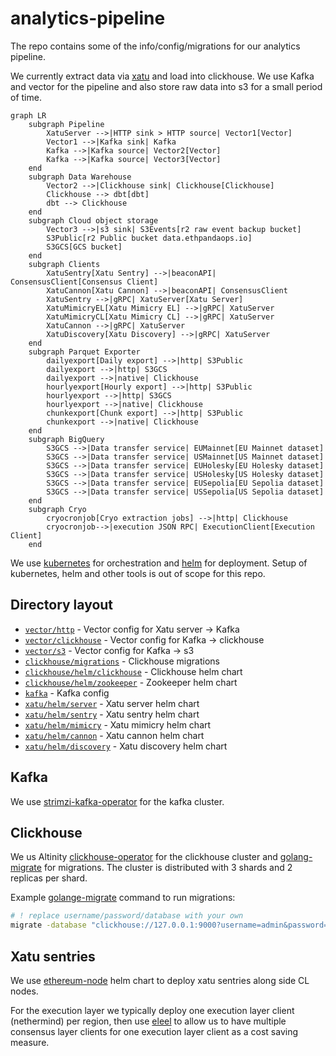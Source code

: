 # analytics-pipeline

The repo contains some of the info/config/migrations for our analytics pipeline.

We currently extract data via [xatu](https://github.com/ethpandaops/xatu) and load into clickhouse. We use Kafka and vector for the pipeline and also store raw data into s3 for a small period of time.

```mermaid
graph LR
    subgraph Pipeline
        XatuServer -->|HTTP sink > HTTP source| Vector1[Vector]
        Vector1 -->|Kafka sink| Kafka
        Kafka -->|Kafka source| Vector2[Vector]
        Kafka -->|Kafka source| Vector3[Vector]
    end
    subgraph Data Warehouse
        Vector2 -->|Clickhouse sink| Clickhouse[Clickhouse]
        Clickhouse --> dbt[dbt]
        dbt --> Clickhouse
    end
    subgraph Cloud object storage
        Vector3 -->|s3 sink| S3Events[r2 raw event backup bucket]
        S3Public[r2 Public bucket data.ethpandaops.io]
        S3GCS[GCS bucket]
    end
    subgraph Clients
        XatuSentry[Xatu Sentry] -->|beaconAPI| ConsensusClient[Consensus Client]
        XatuCannon[Xatu Cannon] -->|beaconAPI| ConsensusClient
        XatuSentry -->|gRPC| XatuServer[Xatu Server]
        XatuMimicryEL[Xatu Mimicry EL] -->|gRPC| XatuServer
        XatuMimicryCL[Xatu Mimicry CL] -->|gRPC| XatuServer
        XatuCannon -->|gRPC| XatuServer
        XatuDiscovery[Xatu Discovery] -->|gRPC| XatuServer
    end
    subgraph Parquet Exporter
        dailyexport[Daily export] -->|http| S3Public
        dailyexport -->|http| S3GCS
        dailyexport -->|native| Clickhouse
        hourlyexport[Hourly export] -->|http| S3Public
        hourlyexport -->|http| S3GCS
        hourlyexport -->|native| Clickhouse
        chunkexport[Chunk export] -->|http| S3Public
        chunkexport -->|native| Clickhouse
    end
    subgraph BigQuery
        S3GCS -->|Data transfer service| EUMainnet[EU Mainnet dataset]
        S3GCS -->|Data transfer service| USMainnet[US Mainnet dataset]
        S3GCS -->|Data transfer service| EUHolesky[EU Holesky dataset]
        S3GCS -->|Data transfer service| USHolesky[US Holesky dataset]
        S3GCS -->|Data transfer service| EUSepolia[EU Sepolia dataset]
        S3GCS -->|Data transfer service| USSepolia[US Sepolia dataset]
    end
    subgraph Cryo
        cryocronjob[Cryo extraction jobs] -->|http| Clickhouse
        cryocronjob-->|execution JSON RPC| ExecutionClient[Execution Client]
    end
```

We use [kubernetes](https://kubernetes.io/) for orchestration and [helm](https://helm.sh/) for deployment. Setup of kubernetes, helm and other tools is out of scope for this repo.

## Directory layout

- [`vector/http`](./vector/http) - Vector config for Xatu server -> Kafka
- [`vector/clickhouse`](./vector/kclickhousefka) - Vector config for Kafka -> clickhouse
- [`vector/s3`](./vector/s3) - Vector config for Kafka -> s3
- [`clickhouse/migrations`](./clickhouse/migrations) - Clickhouse migrations
- [`clickhouse/helm/clickhouse`](./clickhouse/helm/clickhouse/) - Clickhouse helm chart
- [`clickhouse/helm/zookeeper`](./clickhouse/helm/zookeeper/) - Zookeeper helm chart
- [`kafka`](./kafka) - Kafka config
- [`xatu/helm/server`](./xatu/server) - Xatu server helm chart
- [`xatu/helm/sentry`](./xatu/sentry) - Xatu sentry helm chart
- [`xatu/helm/mimicry`](./xatu/mimicry) - Xatu mimicry helm chart
- [`xatu/helm/cannon`](./xatu/cannon) - Xatu cannon helm chart
- [`xatu/helm/discovery`](./xatu/discovery) - Xatu discovery helm chart

## Kafka

We use [strimzi-kafka-operator](https://github.com/strimzi/strimzi-kafka-operator) for the kafka cluster.

## Clickhouse

We us Altinity [clickhouse-operator](https://github.com/Altinity/clickhouse-operator) for the clickhouse cluster and [golang-migrate](https://github.com/golang-migrate/migrate) for migrations. The cluster is distributed with 3 shards and 2 replicas per shard.

Example [golange-migrate](https://github.com/golang-migrate/migrate) command to run migrations:
```bash
# ! replace username/password/database with your own
migrate -database "clickhouse://127.0.0.1:9000?username=admin&password=XYZ&database=default&x-multi-statement=true&x-cluster-name='{cluster}'&x-migrations-table-engine=ReplicatedMergeTree" -path ./clickhouse/migrations up
```

## Xatu sentries

We use [ethereum-node](https://github.com/ethpandaops/ethereum-helm-charts/tree/master/charts/ethereum-node) helm chart to deploy xatu sentries along side CL nodes.

For the execution layer we typically deploy one execution layer client (nethermind) per region, then use [eleel](https://github.com/sigp/eleel) to allow us to have multiple consensus layer clients for one execution layer client as a cost saving measure.
